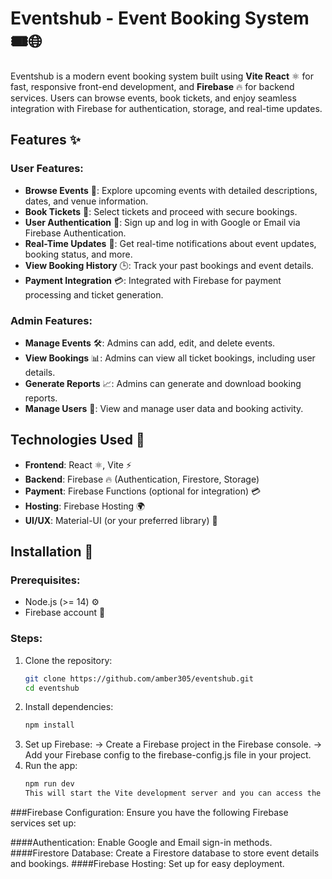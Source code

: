 # Eventshub - Event Booking System 🎟️🌐

Eventshub is a modern event booking system built using **Vite React** ⚛️ for fast, responsive front-end development, and **Firebase** 🔥 for backend services. Users can browse events, book tickets, and enjoy seamless integration with Firebase for authentication, storage, and real-time updates.

## Features ✨

### User Features:
- **Browse Events** 📅: Explore upcoming events with detailed descriptions, dates, and venue information.
- **Book Tickets** 🎫: Select tickets and proceed with secure bookings.
- **User Authentication** 🔑: Sign up and log in with Google or Email via Firebase Authentication.
- **Real-Time Updates** 🔄: Get real-time notifications about event updates, booking status, and more.
- **View Booking History** 🕒: Track your past bookings and event details.
- **Payment Integration** 💳: Integrated with Firebase for payment processing and ticket generation.

### Admin Features:
- **Manage Events** 🛠️: Admins can add, edit, and delete events.
- **View Bookings** 📊: Admins can view all ticket bookings, including user details.
- **Generate Reports** 📈: Admins can generate and download booking reports.
- **Manage Users** 👥: View and manage user data and booking activity.

## Technologies Used 🔧
- **Frontend**: React ⚛️, Vite ⚡
- **Backend**: Firebase 🔥 (Authentication, Firestore, Storage)
- **Payment**: Firebase Functions (optional for integration) 💳
- **Hosting**: Firebase Hosting 🌍
- **UI/UX**: Material-UI (or your preferred library) 🎨

## Installation 🚀

### Prerequisites:
- Node.js (>= 14) ⚙️
- Firebase account 🔑

### Steps:
1. Clone the repository:
   ```bash
   git clone https://github.com/amber305/eventshub.git
   cd eventshub
2. Install dependencies:
    ```bash
   npm install
3. Set up Firebase:
   -> Create a Firebase project in the Firebase console.
   -> Add your Firebase config to the firebase-config.js file in your project.
4. Run the app:
   ```bash
   npm run dev
   This will start the Vite development server and you can access the app at http://localhost:3000.

###Firebase Configuration:  Ensure you have the following Firebase services set up:

####Authentication: Enable Google and Email sign-in methods.
####Firestore Database: Create a Firestore database to store event details and bookings.
####Firebase Hosting: Set up for easy deployment.




